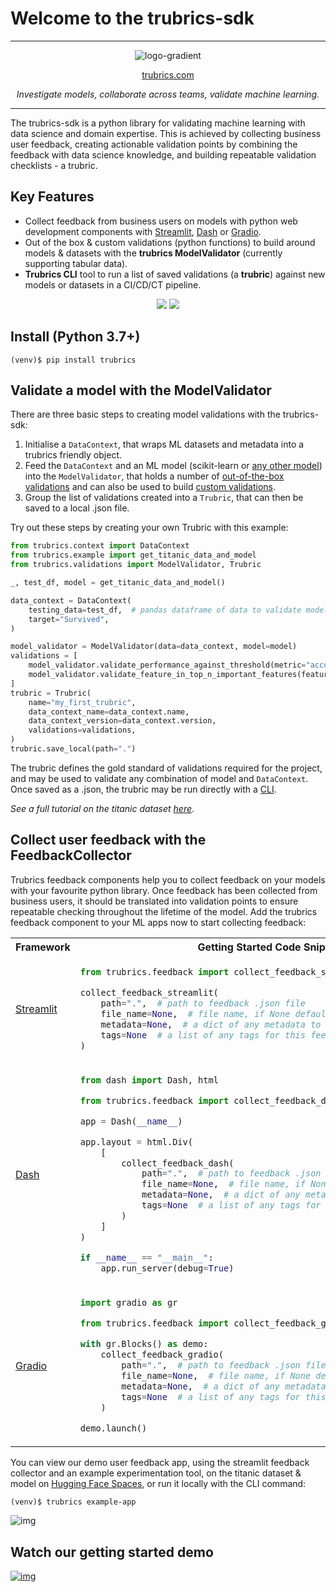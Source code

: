 # Welcome to the trubrics-sdk
-------

<center>

![logo-gradient](./assets/logo-gradient.png)

[trubrics.com](https://www.trubrics.com/home)

*Investigate models, collaborate across teams, validate machine learning.*
</center>

-------

The trubrics-sdk is a python library for validating machine learning with data science and domain expertise. This is achieved by collecting business user feedback, creating actionable validation points by combining the feedback with data science knowledge, and building repeatable validation checklists - a trubric.

## Key Features
- Collect feedback from business users on models with python web development components with [Streamlit](https://streamlit.io/), [Dash](https://dash.plotly.com/) or [Gradio](https://gradio.app/).
- Out of the box & custom validations (python functions) to build around models & datasets with the **trubrics ModelValidator** (currently supporting tabular data).
- **Trubrics CLI** tool to run a list of saved validations (a **trubric**) against new models or datasets in a CI/CD/CT pipeline.
<center>

![](./assets/trubrics-explain-dark.png#gh-dark-mode-only)
![](./assets/trubrics-explain-light.png#gh-light-mode-only)
</center>

## Install (Python 3.7+)
```console
(venv)$ pip install trubrics
```

## Validate a model with the ModelValidator
There are three basic steps to creating model validations with the trubrics-sdk:

1. Initialise a `DataContext`, that wraps ML datasets and metadata into a trubrics friendly object.
2. Feed the `DataContext` and an ML model (scikit-learn or [any other model](https://trubrics.github.io/trubrics-sdk/models/)) into the `ModelValidator`, that holds a number of [out-of-the-box validations](https://trubrics.github.io/trubrics-sdk/validations/) and can also be used to build [custom validations](https://trubrics.github.io/trubrics-sdk/custom_validations/).
3. Group the list of validations created into a `Trubric`, that can then be saved to a local .json file.

Try out these steps by creating your own Trubric with this example:
```py
from trubrics.context import DataContext
from trubrics.example import get_titanic_data_and_model
from trubrics.validations import ModelValidator, Trubric

_, test_df, model = get_titanic_data_and_model()

data_context = DataContext(
    testing_data=test_df,  # pandas dataframe of data to validate model on
    target="Survived",
)

model_validator = ModelValidator(data=data_context, model=model)
validations = [
    model_validator.validate_performance_against_threshold(metric="accuracy", threshold=0.7),
    model_validator.validate_feature_in_top_n_important_features(feature="Age", top_n_features=3),
]
trubric = Trubric(
    name="my_first_trubric",
    data_context_name=data_context.name,
    data_context_version=data_context.version,
    validations=validations,
)
trubric.save_local(path=".")
```

The trubric defines the gold standard of validations required for the project, and may be used to validate any combination of model and `DataContext`. Once saved as a .json, the trubric may be run directly with a [CLI](https://trubrics.github.io/trubrics-sdk/run_trubrics/).

*See a full tutorial on the titanic dataset [here](https://trubrics.github.io/trubrics-sdk/notebooks/titanic-demo.html)*.

## Collect user feedback with the FeedbackCollector
Trubrics feedback components help you to collect feedback on your models with your favourite python library. Once feedback has been collected from business users, it should be translated into validation points to ensure repeatable checking throughout the lifetime of the model. Add the trubrics feedback component to your ML apps now to start collecting feedback:

<table>
<tr>
<th> Framework </th>
<th style="text-align:center"> Getting Started Code Snippets </th>
</tr>
<tr>
<td>

[Streamlit](https://streamlit.io/)

</td>
<td>

```py
from trubrics.feedback import collect_feedback_streamlit

collect_feedback_streamlit(
    path=".",  # path to feedback .json file
    file_name=None,  # file name, if None defaults to feedback.json
    metadata=None,  # a dict of any metadata to save from you app
    tags=None  # a list of any tags for this feedback file
)
```

</td>
</tr>
<tr>
<td>

[Dash](https://dash.plotly.com/)

</td>

<td>

```py
from dash import Dash, html

from trubrics.feedback import collect_feedback_dash

app = Dash(__name__)

app.layout = html.Div(
    [
        collect_feedback_dash(
            path=".",  # path to feedback .json file
            file_name=None,  # file name, if None defaults to feedback.json
            metadata=None,  # a dict of any metadata to save from you app
            tags=None  # a list of any tags for this feedback file
        )
    ]
)

if __name__ == "__main__":
    app.run_server(debug=True)
```

</td>
</tr>
<tr>
<td>

[Gradio](https://gradio.app/)

</td>
<td>

```py
import gradio as gr

from trubrics.feedback import collect_feedback_gradio

with gr.Blocks() as demo:
    collect_feedback_gradio(
        path=".",  # path to feedback .json file
        file_name=None,  # file name, if None defaults to feedback.json
        metadata=None,  # a dict of any metadata to save from you app
        tags=None  # a list of any tags for this feedback file
    )

demo.launch()
```

</td>
</tr>
</table>

You can view our demo user feedback app, using the streamlit feedback collector and an example experimentation tool, on the titanic dataset & model on [Hugging Face Spaces](https://huggingface.co/spaces/trubrics/trubrics-titanic-demo), or run it locally with the CLI command:
```console
(venv)$ trubrics example-app
```
![img](assets/titanic-feedback-example.png)

## Watch our getting started demo
[![img](assets/yt-gs.png)](https://www.youtube.com/watch?v=gMK2ut_I4a0)
